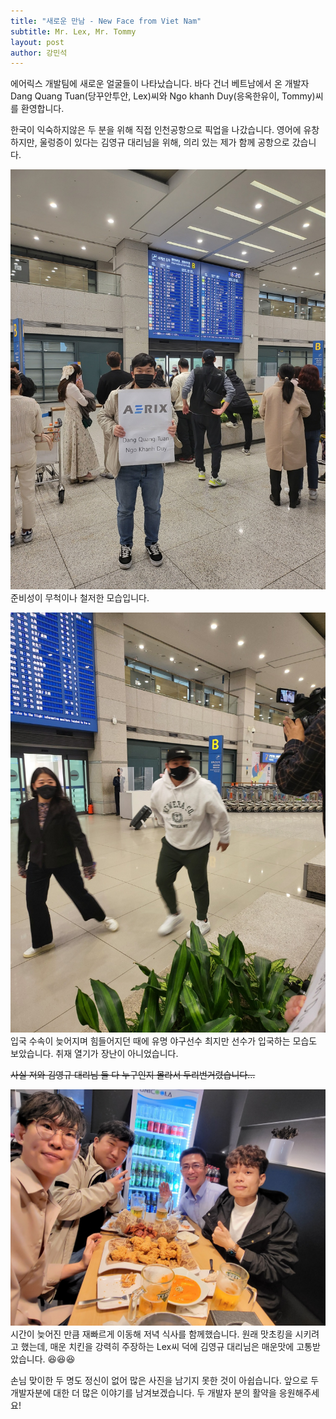 ```yaml
---
title: "새로운 만남 - New Face from Viet Nam"
subtitle: Mr. Lex, Mr. Tommy
layout: post
author: 강민석
---
```


에어릭스 개발팀에 새로운 얼굴들이 나타났습니다. 바다 건너 베트남에서 온 개발자 Dang Quang Tuan(당꾸안투안, Lex)씨와 Ngo khanh Duy(응옥한유이, Tommy)씨를 환영합니다.

한국이 익숙하지않은 두 분을 위해 직접 인천공항으로 픽업을 나갔습니다. 영어에 유창하지만, 울렁증이 있다는 김영규 대리님을 위해, 의리 있는 제가 함께 공항으로 갔습니다.

![panel](/img/posts/2022-11-15/nse-5502856638730671901-693.jpg)
준비성이 무척이나 철저한 모습입니다.

![baseball](/img/posts/2022-11-15/nse-1015362486945153275-691.jpg)
입국 수속이 늦어지며 힘들어지던 때에 유명 야구선수 최지만 선수가 입국하는 모습도 보았습니다. 취재 열기가 장난이 아니었습니다.

~~사실 저와 김영규 대리님 둘 다 누구인지 몰라서 두리번거렸습니다…~~

![chicken](/img/posts/2022-11-15/nse-3466361857878663043-686.jpg)
시간이 늦어진 만큼 재빠르게 이동해 저녁 식사를 함께했습니다. 원래 맛초킹을 시키려고 했는데, 매운 치킨을 강력히 주장하는 Lex씨 덕에 김영규 대리님은 매운맛에 고통받았습니다. 😆😆😆

손님 맞이한 두 명도 정신이 없어 많은 사진을 남기지 못한 것이 아쉽습니다. 앞으로 두 개발자분에 대한 더 많은 이야기를 남겨보겠습니다.
두 개발자 분의 활약을 응원해주세요!